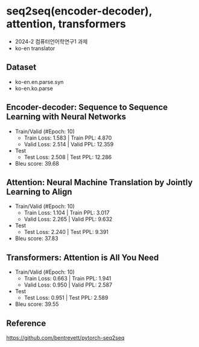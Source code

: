 # seq2seq(encoder-decoder), attention, transformers
- 2024-2 컴퓨터언어학연구1 과제
- ko-en translator

## Dataset
- ko-en.en.parse.syn
- ko-en.ko.parse

## Encoder-decoder: Sequence to Sequence Learning with Neural Networks
- Train/Valid (#Epoch: 10)
    - Train Loss:   1.583 | Train PPL:   4.870
    - Valid Loss:   2.514 | Valid PPL:  12.359
- Test
    - Test Loss: 2.508 | Test PPL:  12.286
- Bleu score: 39.68


## Attention: Neural Machine Translation by Jointly Learning to Align
- Train/Valid (#Epoch: 10)
    - Train Loss:   1.104 | Train PPL:   3.017
	- Valid Loss:   2.265 | Valid PPL:   9.632
- Test
    - Test Loss: 2.240 | Test PPL:   9.391
- Bleu score: 37.83

## Transformers: Attention is All You Need
- Train/Valid (#Epoch: 10)
    - Train Loss:   0.663 | Train PPL:   1.941
	- Valid Loss:   0.950 | Valid PPL:   2.587
- Test
    - Test Loss: 0.951 | Test PPL:   2.589
- Bleu score: 39.55

## Reference
https://github.com/bentrevett/pytorch-seq2seq
